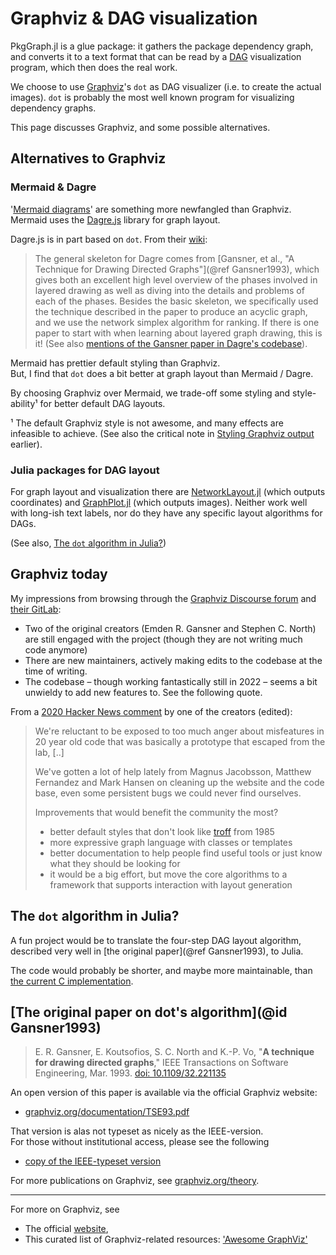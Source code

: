 
# Graphviz & DAG visualization

PkgGraph.jl is a glue package: it gathers the package dependency graph, and converts it
to a text format that can be read by a [DAG](@ref) visualization program, which then
does the real work.

We choose to use [Graphviz]'s `dot` as DAG visualizer (i.e. to create the actual
images). `dot` is probably the most well known program for visualizing dependency
graphs.

This page discusses Graphviz, and some possible alternatives.

[Graphviz]: https://graphviz.org



## Alternatives to Graphviz

### Mermaid & Dagre

'[Mermaid diagrams]' are something more newfangled than Graphviz.
Mermaid uses the [Dagre.js] library for graph layout.

Dagre.js is in part based on `dot`. From their [wiki]:
> The general skeleton for Dagre comes from
> [Gansner, et al., "A Technique for Drawing Directed Graphs"](@ref Gansner1993), 
> which gives both an excellent high level overview of the phases
> involved in layered drawing as well as diving into the details and problems
> of each of the phases. Besides the basic skeleton, we specifically used
> the technique described in the paper to produce an acyclic graph, 
> and we use the network simplex algorithm for ranking. 
> If there is one paper to start with when learning about layered graph drawing,
> this is it!
(See also [mentions of the Gansner paper in Dagre's codebase][mentions]).

Mermaid has prettier default styling than Graphviz.\
But, I find that `dot` does a bit better at graph layout than Mermaid / Dagre.

By choosing Graphviz over Mermaid, we trade-off some styling and style-ability¹ 
for better default DAG layouts.

¹ The default Graphviz style is not awesome, and many effects are infeasible to achieve.
  (See also the critical note in [Styling Graphviz output](@ref) earlier).

[Mermaid diagrams]: https://mermaid-js.github.io/mermaid
[Dagre.js]:         https://github.com/dagrejs/dagre
[wiki]:             https://github.com/dagrejs/dagre/wiki#recommended-reading
[mentions]:         https://github.com/search?q=repo:dagrejs/dagre%20gansner&type=code


### Julia packages for DAG layout

For graph layout and visualization there are [NetworkLayout.jl] (which outputs
coordinates) and [GraphPlot.jl] (which outputs images). Neither work well with long-ish
text labels, nor do they have any specific layout algorithms for DAGs.

(See also, [The `dot` algorithm in Julia?](@ref))

[NetworkLayout.jl]: https://github.com/JuliaGraphs/NetworkLayout.jl
[GraphPlot.jl]: https://github.com/JuliaGraphs/GraphPlot.jl




## Graphviz today

My impressions from browsing through the [Graphviz Discourse forum] and [their GitLab]:
- Two of the original creators (Emden R. Gansner and Stephen C. North)
  are still engaged with the project (though they are not writing much code anymore)
- There are new maintainers, actively making edits to the codebase at the time of writing.
- The codebase – though working fantastically still in 2022 –
  seems a bit unwieldy to add new features to. See the following quote.

From a [2020 Hacker News comment] by one of the creators (edited):
> We're reluctant to be exposed to too much anger about misfeatures in 20 year old code
> that was basically a prototype that escaped from the lab, [..]
>
> We've gotten a lot of help lately from Magnus Jacobsson, Matthew Fernandez and Mark
> Hansen on cleaning up the website and the code base, even some persistent bugs we
> could never find ourselves.
> 
> Improvements that would benefit the community the most?
> - better default styles that don't look like [troff] from 1985
> - more expressive graph language with classes or templates
> - better documentation to help people find useful tools or just know what they should be looking for
> - it would be a big effort, but move the core algorithms to a framework that supports interaction with layout generation

[Graphviz Discourse forum]: https://forum.graphviz.org/top?period=all
[their GitLab]:             https://gitlab.com/graphviz/graphviz
[2020 Hacker News comment]: https://news.ycombinator.com/item?id=23475225
[troff]:                    https://www.troff.org/prog.html




## The `dot` algorithm in Julia?

A fun project would be to translate the four-step DAG layout algorithm,
described very well in [the original paper](@ref Gansner1993), to Julia.

The code would probably be shorter, and maybe more maintainable,
than [the current C implementation][1].

[1]: https://gitlab.com/graphviz/graphviz/-/tree/main/lib
<!-- most salient is the 'common/' src dir; contains e.g network simplex code -->




## [The original paper on dot's algorithm](@id Gansner1993)
<!-- Can't have `code format` (here: `dot`) when naming headers like this. boo. -->
<!-- (todo, file this bug in Documenter.jl) -->

> E. R. Gansner, E. Koutsofios, S. C. North and K.-P. Vo,
> "**A technique for drawing directed graphs**,"
> IEEE Transactions on Software Engineering, Mar. 1993.
> [doi: 10.1109/32.221135](https://doi.org/10.1109/32.221135)

An open version of this paper is available via the official Graphviz website:
- [graphviz.org/documentation/TSE93.pdf](https://graphviz.org/documentation/TSE93.pdf)

That version is alas not typeset as nicely as the IEEE-version.\
For those without institutional access, please see the following 
- [copy of the IEEE-typeset version](https://tomasfiers.net/content/Gansner1993IEEE.pdf)

For more publications on Graphviz, see [graphviz.org/theory](https://graphviz.org/theory).

---

For more on Graphviz, see
- The official [website](https://graphviz.org),
- This curated list of Graphviz-related resources: ['Awesome GraphViz'][1]

[1]: https://github.com/CodeFreezr/awesome-graphviz#readme
